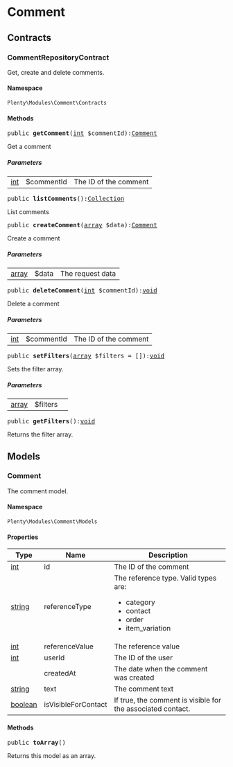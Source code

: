 

# Comment<a name="comment_comment"></a>
    
## Contracts<a name="comment_comment_contracts"></a>
### CommentRepositoryContract<a name="comment_contracts_commentrepositorycontract"></a>

Get, create and delete comments.


#### Namespace

`Plenty\Modules\Comment\Contracts`



#### Methods

<pre>public <strong>getComment</strong>(<a target="_blank" href="http://php.net/int">int</a> $commentId):<a href="comment#comment_models_comment">Comment</a>
</pre>

    
Get a comment
    
##### <strong>Parameters</strong>
    
<table class="table table-condensed">    <tr>
        <td><a target="_blank" href="http://php.net/int">int</a></td>
        <td>$commentId</td>
        <td>The ID of the comment</td>
    </tr>
</table>


<pre>public <strong>listComments</strong>():<a href="miscellaneous#miscellaneous_support_collection">Collection</a>
</pre>

    
List comments
    
<pre>public <strong>createComment</strong>(<a target="_blank" href="http://php.net/array">array</a> $data):<a href="comment#comment_models_comment">Comment</a>
</pre>

    
Create a comment
    
##### <strong>Parameters</strong>
    
<table class="table table-condensed">    <tr>
        <td><a target="_blank" href="http://php.net/array">array</a></td>
        <td>$data</td>
        <td>The request data</td>
    </tr>
</table>


<pre>public <strong>deleteComment</strong>(<a target="_blank" href="http://php.net/int">int</a> $commentId):<a href="miscellaneous#miscellaneous__void">void</a>
</pre>

    
Delete a comment
    
##### <strong>Parameters</strong>
    
<table class="table table-condensed">    <tr>
        <td><a target="_blank" href="http://php.net/int">int</a></td>
        <td>$commentId</td>
        <td>The ID of the comment</td>
    </tr>
</table>


<pre>public <strong>setFilters</strong>(<a target="_blank" href="http://php.net/array">array</a> $filters = []):<a href="miscellaneous#miscellaneous__void">void</a>
</pre>

    
Sets the filter array.
    
##### <strong>Parameters</strong>
    
<table class="table table-condensed">    <tr>
        <td><a target="_blank" href="http://php.net/array">array</a></td>
        <td>$filters</td>
        <td></td>
    </tr>
</table>


<pre>public <strong>getFilters</strong>():<a href="miscellaneous#miscellaneous__void">void</a>
</pre>

    
Returns the filter array.
    
## Models<a name="comment_comment_models"></a>
### Comment<a name="comment_models_comment"></a>

The comment model.


#### Namespace

`Plenty\Modules\Comment\Models`


#### Properties

<table class="table table-bordered table-striped table-condensed table-hover">
    <thead>
    <tr>
        <th>Type</th>
        <th>Name</th>
        <th>Description</th>
    </tr>
    </thead>
    <tbody><tr>
            <td><a target="_blank" href="http://php.net/int">int</a></td>
            <td>id</td>
            <td>The ID of the comment</td>
        </tr><tr>
            <td><a target="_blank" href="http://php.net/string">string</a></td>
            <td>referenceType</td>
            <td>The reference type. Valid types are:
<ul>
	<li>category</li>
	<li>contact</li>
	<li>order</li>
 <li>item_variation</li>
	</ul></td>
        </tr><tr>
            <td><a target="_blank" href="http://php.net/int">int</a></td>
            <td>referenceValue</td>
            <td>The reference value</td>
        </tr><tr>
            <td><a target="_blank" href="http://php.net/int">int</a></td>
            <td>userId</td>
            <td>The ID of the user</td>
        </tr><tr>
            <td><a href="miscellaneous#miscellaneous__"></a>
</td>
            <td>createdAt</td>
            <td>The date when the comment was created</td>
        </tr><tr>
            <td><a target="_blank" href="http://php.net/string">string</a></td>
            <td>text</td>
            <td>The comment text</td>
        </tr><tr>
            <td><a target="_blank" href="http://php.net/boolean">boolean</a></td>
            <td>isVisibleForContact</td>
            <td>If true, the comment is visible for the associated contact.</td>
        </tr></tbody>
</table>


#### Methods

<pre>public <strong>toArray</strong>()</pre>

    
Returns this model as an array.
    

